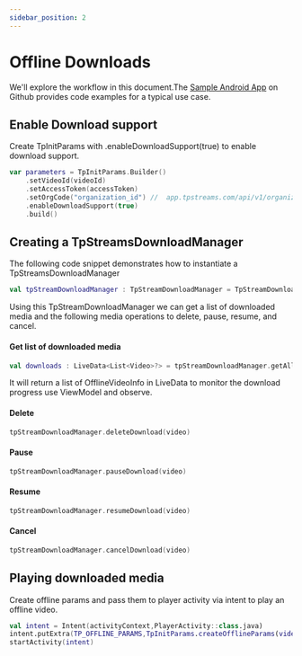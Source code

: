 ```yaml
---
sidebar_position: 2
---
```


# Offline Downloads

We'll explore the workflow in this document.The [Sample Android App](https://github.com/testpress/sample-android-app) on Github provides code examples for a typical use case.

## Enable Download support

Create TpInitParams with .enableDownloadSupport(true) to enable download support.

``` kotlin
var parameters = TpInitParams.Builder()
    .setVideoId(videoId)
    .setAccessToken(accessToken)
    .setOrgCode("organization_id") //  app.tpstreams.com/api/v1/organizations_id/
    .enableDownloadSupport(true)
    .build()
```

## Creating a TpStreamsDownloadManager

The following code snippet demonstrates how to instantiate a TpStreamsDownloadManager

``` kotlin
val tpStreamDownloadManager : TpStreamDownloadManager = TpStreamDownloadManager(activityContext)
```

Using this TpStreamDownloadManager we can get a list of downloaded media and the following media operations to delete, pause, resume, and cancel.

#### Get list of downloaded media

``` kotlin
val downloads : LiveData<List<Video>?> = tpStreamDownloadManager.getAllDownloads()
```
It will return a list of OfflineVideoInfo in LiveData to monitor the download progress use ViewModel and observe.

#### Delete

``` kotlin
tpStreamDownloadManager.deleteDownload(video)
```

#### Pause

``` kotlin
tpStreamDownloadManager.pauseDownload(video)
```

#### Resume

``` kotlin
tpStreamDownloadManager.resumeDownload(video)
```

#### Cancel

``` kotlin
tpStreamDownloadManager.cancelDownload(video)
```

## Playing downloaded media

Create offline params and pass them to player activity via intent to play an offline video.

``` kotlin
val intent = Intent(activityContext,PlayerActivity::class.java)
intent.putExtra(TP_OFFLINE_PARAMS,TpInitParams.createOfflineParams(video.videoId))
startActivity(intent)
```